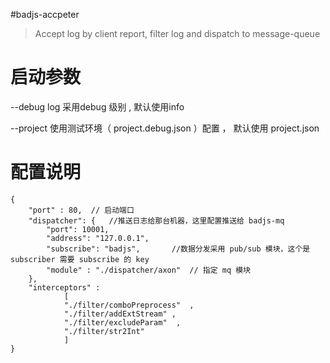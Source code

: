 #badjs-accpeter

> Accept log by client report, filter log and dispatch to message-queue


# 启动参数
--debug  log 采用debug 级别 , 默认使用info 

--project 使用测试环境（ project.debug.json ）配置 ， 默认使用 project.json

# 配置说明
```
{
    "port" : 80,  // 启动端口
    "dispatcher": {   //推送日志给那台机器，这里配置推送给 badjs-mq
        "port": 10001,   
        "address": "127.0.0.1",
        "subscribe": "badjs",       //数据分发采用 pub/sub 模块，这个是 subscriber 需要 subscribe 的 key 
        "module" : "./dispatcher/axon"  // 指定 mq 模块
    },
    "interceptors" : 
            [
            "./filter/comboPreprocess"  ,
            "./filter/addExtStream" ,
            "./filter/excludeParam"  ,
            "./filter/str2Int"  
            ]
}
```


